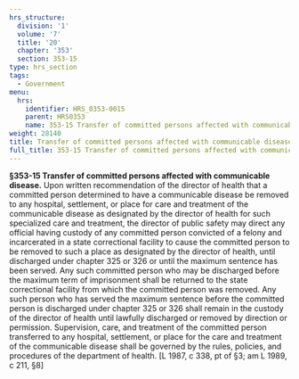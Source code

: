 ```yaml
---
hrs_structure:
  division: '1'
  volume: '7'
  title: '20'
  chapter: '353'
  section: 353-15
type: hrs_section
tags:
  - Government
menu:
  hrs:
    identifier: HRS_0353-0015
    parent: HRS0353
    name: 353-15 Transfer of committed persons affected with communicable disease
weight: 28140
title: Transfer of committed persons affected with communicable disease
full_title: 353-15 Transfer of committed persons affected with communicable disease
---
```

**§353-15 Transfer of committed persons affected with communicable disease.** Upon written recommendation of the director of health that a committed person determined to have a communicable disease be removed to any hospital, settlement, or place for care and treatment of the communicable disease as designated by the director of health for such specialized care and treatment, the director of public safety may direct any official having custody of any committed person convicted of a felony and incarcerated in a state correctional facility to cause the committed person to be removed to such a place as designated by the director of health, until discharged under chapter 325 or 326 or until the maximum sentence has been served. Any such committed person who may be discharged before the maximum term of imprisonment shall be returned to the state correctional facility from which the committed person was removed. Any such person who has served the maximum sentence before the committed person is discharged under chapter 325 or 326 shall remain in the custody of the director of health until lawfully discharged or removed by direction or permission. Supervision, care, and treatment of the committed person transferred to any hospital, settlement, or place for the care and treatment of the communicable disease shall be governed by the rules, policies, and procedures of the department of health. [L 1987, c 338, pt of §3; am L 1989, c 211, §8]